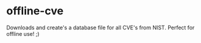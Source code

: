 # offline-cve
Downloads and create's a database file for all CVE's from NIST. Perfect for offline use! ;)
